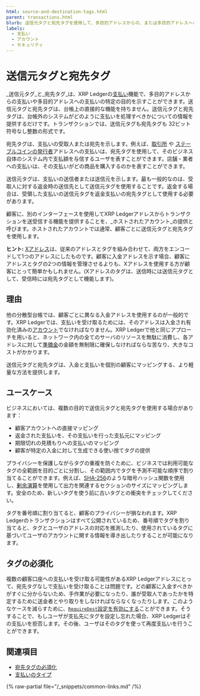 ```yaml
---
html: source-and-destination-tags.html
parent: transactions.html
blurb: 送信元タグと宛先タグを使用して、多目的アドレスからの、または多目的アドレスへの支払いを行います。
labels:
  - 支払い
  - アカウント
  - セキュリティ
---
```

# 送信元タグと宛先タグ

_送信元タグ_と_宛先タグ_は、XRP Ledgerの[支払い](../payment-types/index.md)機能で、多目的アドレスからの支払いや多目的アドレスへの支払いの特定の目的を示すことができます。送信元タグと宛先タグは、台帳上の直接的な機能を持ちません。送信元タグと宛先タグは、台帳外のシステムがどのように支払いを処理すべきかについての情報を提供するだけです。トランザクションでは、送信元タグも宛先タグも 32ビット符号なし整数の形式です。

宛先タグは、支払いの受取人または宛先を示します。例えば、[取引所](../../use-cases/defi/list-xrp-as-an-exchange.md) や [ステーブルコインの発行者](../../use-cases/tokenization/stablecoin-issuer.md)アドレスへの支払いは、宛先タグを使用して、そのビジネス自体のシステム内で支払額を与信するユーザを表すことができます。店舗・業者への支払いは、その支払いがどの商品を購入するのかを表すことができます。

送信元タグは、支払いの送信者または送信元を示します。最も一般的なのは、受取人に対する返金時の送信先として送信元タグを使用することです。返金する場合は、受領した支払いの送信元タグを返金支払いの宛先タグとして使用する必要があります。

顧客に、別のインターフェースを使用してXRP Ledgerアドレスからトランザクションを送受信する機能を提供することを、_ホストされたアカウント_の提供と呼びます。ホストされたアカウントでは通常、顧客ごとに送信元タグと宛先タグを使用します。

**ヒント:** [Xアドレス](https://xrpaddress.info/)は、従来のアドレスとタグを組み合わせて、両方をエンコードして1つのアドレスにしたものです。顧客に入金アドレスを示す場合、顧客にアドレスとタグの2つの情報を管理させるよりも、Xアドレスを使用する方が顧客にとって簡単かもしれません。(Xアドレスのタグは、送信時には送信元タグとして、受信時には宛先タグとして機能します)。

## 理由

他の分散型台帳では、顧客ごとに異なる入金アドレスを使用するのが一般的です。XRP Ledgerでは、支払いを受け取るためには、そのアドレスは入金され有効化済みの[アカウント](../accounts/accounts.md)でなければなりません。XRP Ledgerで他と同じアプローチを用いると、ネットワーク内の全てのサーバのリソースを無駄に消費し、各アドレスに対して[準備金](../accounts/reserves.md)の金額を無制限に確保しなければならな苦なり、大きなコストがかかります。

送信元タグと宛先タグは、入金と支払いを個別の顧客にマッピングする、より軽量な方法を提供します。

## ユースケース

ビジネスにおいては、複数の目的で送信元タグと宛先タグを使用する場合があります：

- 顧客アカウントへの直接マッピング
- 返金された支払いを、その支払いを行った支払元にマッピング
- 期限切れの見積もりへの支払いのマッピング
- 顧客が特定の入金に対して生成できる使い捨てタグの提供

プライバシーを保護しながらタグの重複を防ぐために、ビジネスでは利用可能なタグの全範囲を目的ごとに分割し、その範囲内でタグを予測不可能な順序で割り当てることができます。例えば、[SHA-256](https://ja.wikipedia.org/wiki/SHA-2)のような暗号ハッシュ関数を使用し、[剰余演算](https://ja.wikipedia.org/wiki/剰余演算)を使用して出力を関連するセクションのサイズにマッピングします。安全のため、新しいタグを使う前に古いタグとの衝突をチェックしてください。

タグを番号順に割り当てると、顧客のプライバシーが損なわれます。XRP Ledgerのトランザクションはすべて公開されているため、番号順でタグを割り当てると、タグとユーザのアドレスの対応を推測したり、使用されているタグに基づいてユーザのアカウントに関する情報を導き出したりすることが可能になります。


## タグの必須化

複数の顧客口座への支払いを受け取る可能性があるXRP Ledgerアドレスにとって、宛先タグなしで支払いを受け取ることは問題です。どの顧客に入金すべきかがすぐに分からないため、手作業が必要になったり、誰が受取人であったかを特定するために送金者とやり取りをしなければならなくなったりします。このようなケースを減らすために、[`RequireDest`設定を有効にする](../../tutorials/manage-account-settings/require-destination-tags.md)ことができます。そうすることで、もしユーザが支払先にタグを設定し忘れた場合、XRP Ledgerはその支払いを拒否します。その後、ユーザはそのタグを使って再度支払いを行うことができます。


## 関連項目

- [宛先タグの必須化](../../tutorials/manage-account-settings/require-destination-tags.md)
- [支払いのタイプ](../payment-types/index.md)

{% raw-partial file="/_snippets/common-links.md" /%}
